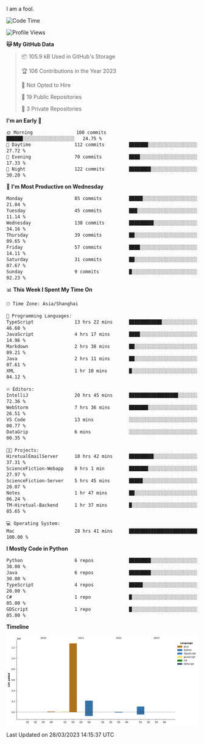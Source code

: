 I am a fool.

<!--START_SECTION:waka-->
![Code Time](http://img.shields.io/badge/Code%20Time-228%20hrs%2041%20mins-blue)

![Profile Views](http://img.shields.io/badge/Profile%20Views-1-blue)

**🐱 My GitHub Data** 

> 📦 105.9 kB Used in GitHub's Storage 
 > 
> 🏆 106 Contributions in the Year 2023
 > 
> 🚫 Not Opted to Hire
 > 
> 📜 19 Public Repositories 
 > 
> 🔑 3 Private Repositories 
 > 
**I'm an Early 🐤** 

```text
🌞 Morning                100 commits         ██████░░░░░░░░░░░░░░░░░░░   24.75 % 
🌆 Daytime                112 commits         ███████░░░░░░░░░░░░░░░░░░   27.72 % 
🌃 Evening                70 commits          ████░░░░░░░░░░░░░░░░░░░░░   17.33 % 
🌙 Night                  122 commits         ████████░░░░░░░░░░░░░░░░░   30.20 % 
```
📅 **I'm Most Productive on Wednesday** 

```text
Monday                   85 commits          █████░░░░░░░░░░░░░░░░░░░░   21.04 % 
Tuesday                  45 commits          ███░░░░░░░░░░░░░░░░░░░░░░   11.14 % 
Wednesday                138 commits         █████████░░░░░░░░░░░░░░░░   34.16 % 
Thursday                 39 commits          ██░░░░░░░░░░░░░░░░░░░░░░░   09.65 % 
Friday                   57 commits          ████░░░░░░░░░░░░░░░░░░░░░   14.11 % 
Saturday                 31 commits          ██░░░░░░░░░░░░░░░░░░░░░░░   07.67 % 
Sunday                   9 commits           █░░░░░░░░░░░░░░░░░░░░░░░░   02.23 % 
```


📊 **This Week I Spent My Time On** 

```text
🕑︎ Time Zone: Asia/Shanghai

💬 Programming Languages: 
TypeScript               13 hrs 22 mins      ████████████░░░░░░░░░░░░░   46.60 % 
JavaScript               4 hrs 17 mins       ████░░░░░░░░░░░░░░░░░░░░░   14.96 % 
Markdown                 2 hrs 38 mins       ██░░░░░░░░░░░░░░░░░░░░░░░   09.21 % 
Java                     2 hrs 11 mins       ██░░░░░░░░░░░░░░░░░░░░░░░   07.61 % 
XML                      1 hr 10 mins        █░░░░░░░░░░░░░░░░░░░░░░░░   04.12 % 

🔥 Editors: 
IntelliJ                 20 hrs 45 mins      ██████████████████░░░░░░░   72.36 % 
WebStorm                 7 hrs 36 mins       ███████░░░░░░░░░░░░░░░░░░   26.51 % 
VS Code                  13 mins             ░░░░░░░░░░░░░░░░░░░░░░░░░   00.77 % 
DataGrip                 6 mins              ░░░░░░░░░░░░░░░░░░░░░░░░░   00.35 % 

🐱‍💻 Projects: 
HiretualEmailServer      10 hrs 42 mins      █████████░░░░░░░░░░░░░░░░   37.31 % 
ScienceFiction-Webapp    8 hrs 1 min         ███████░░░░░░░░░░░░░░░░░░   27.97 % 
ScienceFiction-Server    5 hrs 45 mins       █████░░░░░░░░░░░░░░░░░░░░   20.07 % 
Notes                    1 hr 47 mins        ██░░░░░░░░░░░░░░░░░░░░░░░   06.24 % 
TM-Hiretual-Backend      1 hr 37 mins        █░░░░░░░░░░░░░░░░░░░░░░░░   05.65 % 

💻 Operating System: 
Mac                      28 hrs 41 mins      █████████████████████████   100.00 % 
```

**I Mostly Code in Python** 

```text
Python                   6 repos             ████████░░░░░░░░░░░░░░░░░   30.00 % 
Java                     6 repos             ████████░░░░░░░░░░░░░░░░░   30.00 % 
TypeScript               4 repos             █████░░░░░░░░░░░░░░░░░░░░   20.00 % 
C#                       1 repo              █░░░░░░░░░░░░░░░░░░░░░░░░   05.00 % 
GDScript                 1 repo              █░░░░░░░░░░░░░░░░░░░░░░░░   05.00 % 
```



**Timeline**

![Lines of Code chart](https://raw.githubusercontent.com/VeejaLiu/VeejaLiu/master/assets/bar_graph.png)


 Last Updated on 28/03/2023 14:15:37 UTC
<!--END_SECTION:waka-->
